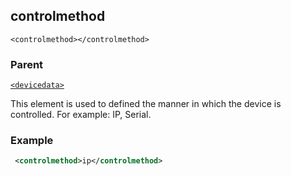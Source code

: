 ## controlmethod

`<controlmethod></controlmethod>`


### Parent

[`<devicedata>`][1]


This element is used to defined the manner in which the device is controlled. For example: IP, Serial.


### Example

```xml
 <controlmethod>ip</controlmethod>
```





[1]:	https://snap-one.github.io/docs-driverworks-xml/#common-xml-devicedata